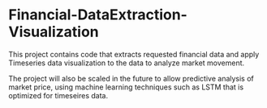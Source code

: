 # Financial-DataExtraction-Visualization
This project contains code that extracts requested financial data and apply Timeseries data visualization to the data to analyze market movement.  

The project will also be scaled in the future to allow predictive analysis of market price, using machine learning techniques such as LSTM that is optimized for timeseires data.
